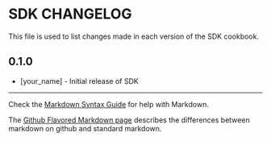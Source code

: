 # SDK CHANGELOG

This file is used to list changes made in each version of the SDK cookbook.

## 0.1.0
- [your_name] - Initial release of SDK

- - -
Check the [Markdown Syntax Guide](http://daringfireball.net/projects/markdown/syntax) for help with Markdown.

The [Github Flavored Markdown page](http://github.github.com/github-flavored-markdown/) describes the differences between markdown on github and standard markdown.
